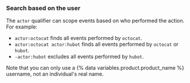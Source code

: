 ### Search based on the user

The `actor` qualifier can scope events based on who performed the action. For example:

  * `actor:octocat` finds all events performed by `octocat`.
  * `actor:octocat actor:hubot` finds all events performed by `octocat` or `hubot`.
  * `-actor:hubot` excludes all events performed by `hubot`.

Note that you can only use a {% data variables.product.product_name %} username, not an individual's real name.
